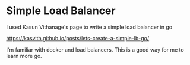 # Simple Load Balancer

I used Kasun Vithanage's page to write a simple load balancer in go

https://kasvith.github.io/posts/lets-create-a-simple-lb-go/

I'm familiar with docker and load balancers. This is a good way for me to learn more go. 
